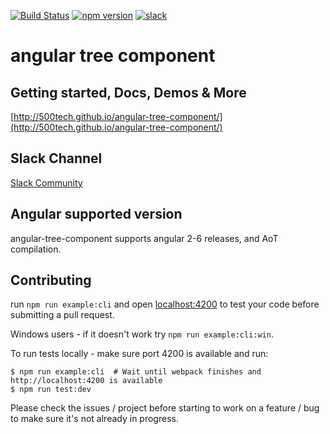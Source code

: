 [![Build Status](https://circleci.com/gh/500tech/angular-tree-component.svg?style=svg)](https://circleci.com/gh/500tech/angular-tree-component)
[![npm version](https://badge.fury.io/js/angular-tree-component.svg)](https://badge.fury.io/js/angular-tree-component)
<a href="https://angular-tree-component.herokuapp.com/"><img src="https://ngx-slack.herokuapp.com/badge.svg" alt="slack" ></a>
# angular tree component

## Getting started, Docs, Demos & More
[http://500tech.github.io/angular-tree-component/](http://500tech.github.io/angular-tree-component/)

## Slack Channel
[Slack Community](https://angular-tree-component.herokuapp.com/)

## Angular supported version
angular-tree-component supports angular 2-6 releases, and AoT compilation.

## Contributing
run `npm run example:cli` and open [localhost:4200](http://localhost:4200) to test your code before submitting a pull request.  

Windows users - if it doesn't work try `npm run example:cli:win`.  

To run tests locally - make sure port 4200 is available and run:
```
$ npm run example:cli  # Wait until webpack finishes and http://localhost:4200 is available
$ npm run test:dev
```

Please check the issues / project before starting to work on a feature / bug to make sure it's not already in progress.
